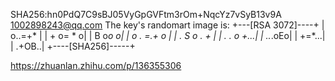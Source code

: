 SHA256:hn0PdQ7C9sBJ05VyGpGVFtm3rOm+NqcYz7vSyB13v9A 1002898243@qq.com
The key's randomart image is:
+---[RSA 3072]----+
|          o..=+* |
|         + o= * o|
|          B o*o o|
|       o . =.+ o |
|      . S o . +  |
|       . . o +...|
|          ..*.oEo|
|           +=*...|
|           .+OB..|
+----[SHA256]-----+



https://zhuanlan.zhihu.com/p/136355306